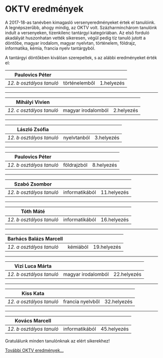 # OKTV eredmények

A 2017-18-as tanévben kimagasló versenyeredményeket értek el tanulóink. A legnépszerűbb, ahogy mindig, az OKTV volt. Százharminchárom tanulónk indult a versenyeken, tizenkilenc tantárgyi kategóriában. Az első forduló akadályát huszonhatan vették sikeresen, végül pedig tíz tanuló jutott a döntőbe, magyar irodalom, magyar nyelvtan, történelem, földrajz, informatika, kémia, francia nyelv tantárgyból.

A tantárgyi döntőkben kiválóan szerepeltek, s az alábbi eredményeket érték el:

| Paulovics Péter |            |            |
| --------------- |:----------:|:----------:|
| *12. b osztályos tanuló* | történelemből | 1.helyezés|
---
| Mihályi Vivien |            |            |
| --------------- |:----------:|:----------:|
| *12. c osztályos tanuló* | magyar irodalomból | 2.helyezés|
---
| László Zsófia |            |            |
| --------------- |:----------:|:----------:|
| *12. b osztályos tanuló* | nyelvtanból | 3.helyezés|
---
| Paulovics Péter |            |            |
| --------------- |:----------:|:----------:|
| *12. b osztályos tanuló* | földrajzból | 8.helyezés|
---
| Szabó Zsombor |            |            |
| --------------- |:----------:|:----------:|
| *12. b osztályos tanuló* | informatikából | 11.helyezés|
---
| Tóth Máté |            |            |
| --------------- |:----------:|:----------:|
| *12. b osztályos tanuló* | informatikából | 16.helyezés|
---
| Barhács Balázs Marcell |            |            |
| --------------- |:----------:|:----------:|
| *12. a osztályos tanuló* | kémiából | 19.helyezés|
---
| Vizi Luca Márta |            |            |
| --------------- |:----------:|:----------:|
| *12. b osztályos tanuló* | magyar irodalomból | 22.helyezés|
---
| Kiss Kata |            |            |
| --------------- |:----------:|:----------:|
| *12. a osztályos tanuló* | francia nyelvből | 32.helyezés|
---
| Kovács Marcell |            |            |
| --------------- |:----------:|:----------:|
| *12. b osztályos tanuló* | informatikából | 45.helyezés|

Gratulálunk minden tanulónknak az elért sikerekhez!

[További OKTV eredmények...](http://www.verseghy-gimnazium.net/index.php?p=versenyek_oktv)

